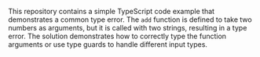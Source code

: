 This repository contains a simple TypeScript code example that demonstrates a common type error. The `add` function is defined to take two numbers as arguments, but it is called with two strings, resulting in a type error.  The solution demonstrates how to correctly type the function arguments or use type guards to handle different input types.